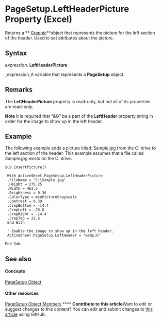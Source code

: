 
# PageSetup.LeftHeaderPicture Property (Excel)

Returns a  ** [Graphic](0ccdfb0d-effb-9fa4-8de9-b90688693375.md)**object that represents the picture for the left section of the header. Used to set attributes about the picture.


## Syntax

 _expression_. **LeftHeaderPicture**

 _expression_A variable that represents a  **PageSetup** object.


## Remarks

The  **LeftHeaderPicture** property is read-only, but not all of its properties are read-only.


**Note**  It is required that "&amp;G" be a part of the  **LeftHeader** property string in order for the image to show up in the left header.


## Example

The following example adds a picture titled: Sample.jpg from the C: drive to the left section of the header. This example assumes that a file called Sample.jpg exists on the C: drive.


```
Sub InsertPicture() 
 
 With ActiveSheet.PageSetup.LeftHeaderPicture 
 .FileName = "C:\Sample.jpg" 
 .Height = 275.25 
 .Width = 463.5 
 .Brightness = 0.36 
 .ColorType = msoPictureGrayscale 
 .Contrast = 0.39 
 .CropBottom = -14.4 
 .CropLeft = -28.8 
 .CropRight = -14.4 
 .CropTop = 21.6 
 End With 
 
 ' Enable the image to show up in the left header. 
 ActiveSheet.PageSetup.LeftHeader = "&amp;G" 
 
End Sub
```


## See also


#### Concepts


 [PageSetup Object](2fd22df9-5987-f723-04a9-9a3f2e84ac81.md)
#### Other resources


 [PageSetup Object Members](feabe079-cb03-f560-6032-88f5585ec8a8.md)
****   **Contribute to this article**Want to edit or suggest changes to this content? You can edit and submit changes to  [this article](https://github.com/jhershey00/VBA_Excel_Test/OpenXMLCon/articles/1dadb662-c93c-5fdb-ffef-24978284d35a.md) using GitHub.

